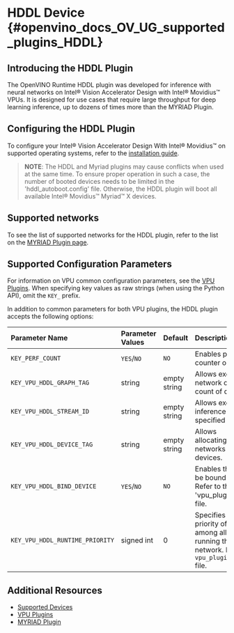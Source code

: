 # HDDL Device {#openvino_docs_OV_UG_supported_plugins_HDDL}

## Introducing the HDDL Plugin

The OpenVINO Runtime HDDL plugin was developed for inference with neural networks on Intel® Vision Accelerator Design with Intel® Movidius™ VPUs. It is designed for use cases that require large throughput for deep learning inference, up to dozens of times more than the MYRIAD Plugin.

## Configuring the HDDL Plugin

To configure your Intel® Vision Accelerator Design With Intel® Movidius™ on supported operating systems, refer to the [installation guide](../../install_guides/installing-openvino-config-ivad-vpu).

> **NOTE**: The HDDL and Myriad plugins may cause conflicts when used at the same time.
> To ensure proper operation in such a case, the number of booted devices needs to be limited in the 'hddl_autoboot.config' file.
> Otherwise, the HDDL plugin will boot all available Intel® Movidius™ Myriad™ X devices.

## Supported networks

To see the list of supported networks for the HDDL plugin, refer to the list on the [MYRIAD Plugin page](MYRIAD.md).

## Supported Configuration Parameters

For information on VPU common configuration parameters, see the [VPU Plugins](VPU.md).
When specifying key values as raw strings (when using the Python API), omit the `KEY_` prefix.

In addition to common parameters for both VPU plugins, the HDDL plugin accepts the following options:

| Parameter Name                        | Parameter Values | Default      | Description                                                                     |
| :---                                  | :---             | :---         | :---                                                                            |
| `KEY_PERF_COUNT`                       | `YES`/`NO`           | `NO`           | Enables performance counter option.                                              |
| `KEY_VPU_HDDL_GRAPH_TAG`                | string           | empty string | Allows executing network on specified count of devices.                         |
| `KEY_VPU_HDDL_STREAM_ID`                | string           | empty string | Allows executing inference on a specified device.                               |
| `KEY_VPU_HDDL_DEVICE_TAG`              | string           | empty string | Allows allocating/deallocating networks on specified devices.                   |
| `KEY_VPU_HDDL_BIND_DEVICE`              | `YES`/`NO`           | `NO`           | Enables the network to be bound to a device. Refer to the 'vpu_plugin_config.hpp' file.    |
| `KEY_VPU_HDDL_RUNTIME_PRIORITY`         | signed int       | 0            | Specifies the runtime priority of a device among all devices running the same network. Refer to the `vpu_plugin_config.hpp` file. |

## Additional Resources

* [Supported Devices](Supported_Devices.md)
* [VPU Plugins](VPU.md)
* [MYRIAD Plugin](MYRIAD.md)
